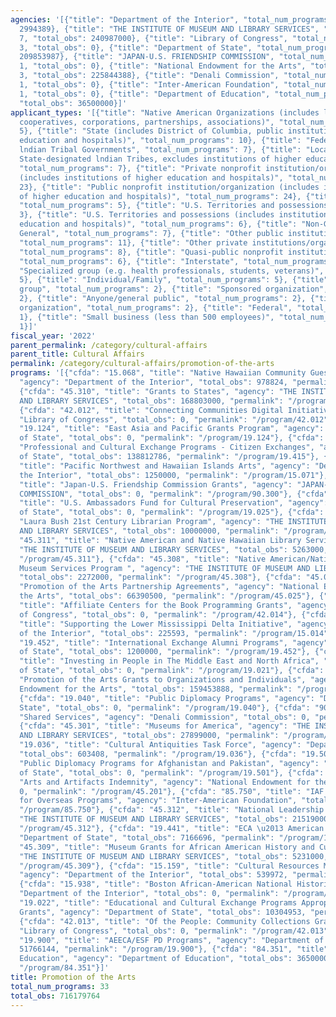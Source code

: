 ```yaml
---
agencies: '[{"title": "Department of the Interior", "total_num_programs": 5, "total_obs":
  2994389}, {"title": "THE INSTITUTE OF MUSEUM AND LIBRARY SERVICES", "total_num_programs":
  7, "total_obs": 240987000}, {"title": "Library of Congress", "total_num_programs":
  3, "total_obs": 0}, {"title": "Department of State", "total_num_programs": 11, "total_obs":
  209853987}, {"title": "JAPAN-U.S. FRIENDSHIP COMMISSION", "total_num_programs":
  1, "total_obs": 0}, {"title": "National Endowment for the Arts", "total_num_programs":
  3, "total_obs": 225844388}, {"title": "Denali Commission", "total_num_programs":
  1, "total_obs": 0}, {"title": "Inter-American Foundation", "total_num_programs":
  1, "total_obs": 0}, {"title": "Department of Education", "total_num_programs": 1,
  "total_obs": 36500000}]'
applicant_types: '[{"title": "Native American Organizations (includes lndian groups,
  cooperatives, corporations, partnerships, associations)", "total_num_programs":
  5}, {"title": "State (includes District of Columbia, public institutions of higher
  education and hospitals)", "total_num_programs": 10}, {"title": "Federally Recognized
  lndian Tribal Governments", "total_num_programs": 7}, {"title": "Local (includes
  State-designated lndian Tribes, excludes institutions of higher education and hospitals",
  "total_num_programs": 7}, {"title": "Private nonprofit institution/organization
  (includes institutions of higher education and hospitals)", "total_num_programs":
  23}, {"title": "Public nonprofit institution/organization (includes institutions
  of higher education and hospitals)", "total_num_programs": 24}, {"title": "State",
  "total_num_programs": 5}, {"title": "U.S. Territories and possessions", "total_num_programs":
  3}, {"title": "U.S. Territories and possessions (includes institutions of higher
  education and hospitals)", "total_num_programs": 6}, {"title": "Non-Government -
  General", "total_num_programs": 7}, {"title": "Other public institution/organization",
  "total_num_programs": 11}, {"title": "Other private institutions/organizations",
  "total_num_programs": 8}, {"title": "Quasi-public nonprofit institution/organization",
  "total_num_programs": 6}, {"title": "Interstate", "total_num_programs": 1}, {"title":
  "Specialized group (e.g. health professionals, students, veterans)", "total_num_programs":
  5}, {"title": "Individual/Family", "total_num_programs": 5}, {"title": "Minority
  group", "total_num_programs": 2}, {"title": "Sponsored organization", "total_num_programs":
  2}, {"title": "Anyone/general public", "total_num_programs": 2}, {"title": "Profit
  organization", "total_num_programs": 2}, {"title": "Federal", "total_num_programs":
  1}, {"title": "Small business (less than 500 employees)", "total_num_programs":
  1}]'
fiscal_year: '2022'
parent_permalink: /category/cultural-affairs
parent_title: Cultural Affairs
permalink: /category/cultural-affairs/promotion-of-the-arts
programs: '[{"cfda": "15.068", "title": "Native Hawaiian Community Guest Stewardship",
  "agency": "Department of the Interior", "total_obs": 978824, "permalink": "/program/15.068"},
  {"cfda": "45.310", "title": "Grants to States", "agency": "THE INSTITUTE OF MUSEUM
  AND LIBRARY SERVICES", "total_obs": 168803000, "permalink": "/program/45.310"},
  {"cfda": "42.012", "title": "Connecting Communities Digital Initiative", "agency":
  "Library of Congress", "total_obs": 0, "permalink": "/program/42.012"}, {"cfda":
  "19.124", "title": "East Asia and Pacific Grants Program", "agency": "Department
  of State", "total_obs": 0, "permalink": "/program/19.124"}, {"cfda": "19.415", "title":
  "Professional and Cultural Exchange Programs - Citizen Exchanges", "agency": "Department
  of State", "total_obs": 138812786, "permalink": "/program/19.415"}, {"cfda": "15.071",
  "title": "Pacific Northwest and Hawaiian Islands Arts", "agency": "Department of
  the Interior", "total_obs": 1250000, "permalink": "/program/15.071"}, {"cfda": "90.300",
  "title": "Japan-U.S. Friendship Commission Grants", "agency": "JAPAN-U.S. FRIENDSHIP
  COMMISSION", "total_obs": 0, "permalink": "/program/90.300"}, {"cfda": "19.025",
  "title": "U.S. Ambassadors Fund for Cultural Preservation", "agency": "Department
  of State", "total_obs": 0, "permalink": "/program/19.025"}, {"cfda": "45.313", "title":
  "Laura Bush 21st Century Librarian Program", "agency": "THE INSTITUTE OF MUSEUM
  AND LIBRARY SERVICES", "total_obs": 10000000, "permalink": "/program/45.313"}, {"cfda":
  "45.311", "title": "Native American and Native Hawaiian Library Services", "agency":
  "THE INSTITUTE OF MUSEUM AND LIBRARY SERVICES", "total_obs": 5263000, "permalink":
  "/program/45.311"}, {"cfda": "45.308", "title": "Native American/Native Hawaiian
  Museum Services Program ", "agency": "THE INSTITUTE OF MUSEUM AND LIBRARY SERVICES",
  "total_obs": 2272000, "permalink": "/program/45.308"}, {"cfda": "45.025", "title":
  "Promotion of the Arts Partnership Agreements", "agency": "National Endowment for
  the Arts", "total_obs": 66390500, "permalink": "/program/45.025"}, {"cfda": "42.014",
  "title": "Affiliate Centers for the Book Programming Grants", "agency": "Library
  of Congress", "total_obs": 0, "permalink": "/program/42.014"}, {"cfda": "15.014",
  "title": "Supporting the Lower Mississippi Delta Initiative", "agency": "Department
  of the Interior", "total_obs": 225593, "permalink": "/program/15.014"}, {"cfda":
  "19.452", "title": "International Exchange Alumni Programs", "agency": "Department
  of State", "total_obs": 1200000, "permalink": "/program/19.452"}, {"cfda": "19.021",
  "title": "Investing in People in The Middle East and North Africa", "agency": "Department
  of State", "total_obs": 0, "permalink": "/program/19.021"}, {"cfda": "45.024", "title":
  "Promotion of the Arts Grants to Organizations and Individuals", "agency": "National
  Endowment for the Arts", "total_obs": 159453888, "permalink": "/program/45.024"},
  {"cfda": "19.040", "title": "Public Diplomacy Programs", "agency": "Department of
  State", "total_obs": 0, "permalink": "/program/19.040"}, {"cfda": "90.199", "title":
  "Shared Services", "agency": "Denali Commission", "total_obs": 0, "permalink": "/program/90.199"},
  {"cfda": "45.301", "title": "Museums for America", "agency": "THE INSTITUTE OF MUSEUM
  AND LIBRARY SERVICES", "total_obs": 27899000, "permalink": "/program/45.301"}, {"cfda":
  "19.036", "title": "Cultural Antiquities Task Force", "agency": "Department of State",
  "total_obs": 603408, "permalink": "/program/19.036"}, {"cfda": "19.501", "title":
  "Public Diplomacy Programs for Afghanistan and Pakistan", "agency": "Department
  of State", "total_obs": 0, "permalink": "/program/19.501"}, {"cfda": "45.201", "title":
  "Arts and Artifacts Indemnity", "agency": "National Endowment for the Arts", "total_obs":
  0, "permalink": "/program/45.201"}, {"cfda": "85.750", "title": "IAF Assistance
  for Overseas Programs", "agency": "Inter-American Foundation", "total_obs": 0, "permalink":
  "/program/85.750"}, {"cfda": "45.312", "title": "National Leadership Grants", "agency":
  "THE INSTITUTE OF MUSEUM AND LIBRARY SERVICES", "total_obs": 21519000, "permalink":
  "/program/45.312"}, {"cfda": "19.441", "title": "ECA \u2013 American Spaces", "agency":
  "Department of State", "total_obs": 7166696, "permalink": "/program/19.441"}, {"cfda":
  "45.309", "title": "Museum Grants for African American History and Culture", "agency":
  "THE INSTITUTE OF MUSEUM AND LIBRARY SERVICES", "total_obs": 5231000, "permalink":
  "/program/45.309"}, {"cfda": "15.159", "title": "Cultural Resources Management",
  "agency": "Department of the Interior", "total_obs": 539972, "permalink": "/program/15.159"},
  {"cfda": "15.938", "title": "Boston African-American National Historic Site", "agency":
  "Department of the Interior", "total_obs": 0, "permalink": "/program/15.938"}, {"cfda":
  "19.022", "title": "Educational and Cultural Exchange Programs Appropriation Overseas
  Grants", "agency": "Department of State", "total_obs": 10304953, "permalink": "/program/19.022"},
  {"cfda": "42.013", "title": "Of the People: Community Collections Grants", "agency":
  "Library of Congress", "total_obs": 0, "permalink": "/program/42.013"}, {"cfda":
  "19.900", "title": "AEECA/ESF PD Programs", "agency": "Department of State", "total_obs":
  51766144, "permalink": "/program/19.900"}, {"cfda": "84.351", "title": "Arts in
  Education", "agency": "Department of Education", "total_obs": 36500000, "permalink":
  "/program/84.351"}]'
title: Promotion of the Arts
total_num_programs: 33
total_obs: 716179764
---
```

